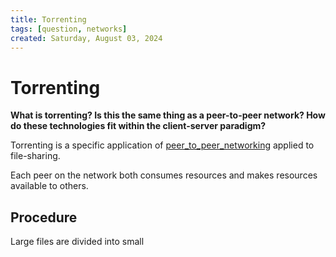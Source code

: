```yaml
---
title: Torrenting
tags: [question, networks]
created: Saturday, August 03, 2024
---
```


# Torrenting

**What is torrenting? Is this the same thing as a peer-to-peer network? How do
these technologies fit within the client-server paradigm?**

Torrenting is a specific application of
[peer_to_peer_networking](Peer_to_peer_network.md) applied to file-sharing.

Each peer on the network both consumes resources and makes resources available
to others.

## Procedure

Large files are divided into small
